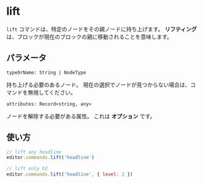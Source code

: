 # lift

<!-- The `lift` command lifts a given node up into it's parent node. **Lifting** means, that the block will be moved to the parent of the block it is currently in. -->

`lift` コマンドは、特定のノードをその親ノードに持ち上げます。 **リフティング** は、ブロックが現在のブロックの親に移動されることを意味します。

## パラメータ

`typeOrName: String | NodeType`

<!-- The node that should be lifted. If the node is not found in the current selection, ignore the command. -->

持ち上げる必要のあるノード。 現在の選択でノードが見つからない場合は、コマンドを無視してください。

`attributes: Record<string, any>`

<!-- The attributes the node should have to be lifted. This is **optional**. -->

ノードを解除する必要がある属性。 これは **オプション** です。

## 使い方

```js
// lift any headline
editor.commands.lift('headline')

// lift only h2
editor.commands.lift('headline', { level: 2 })
```
